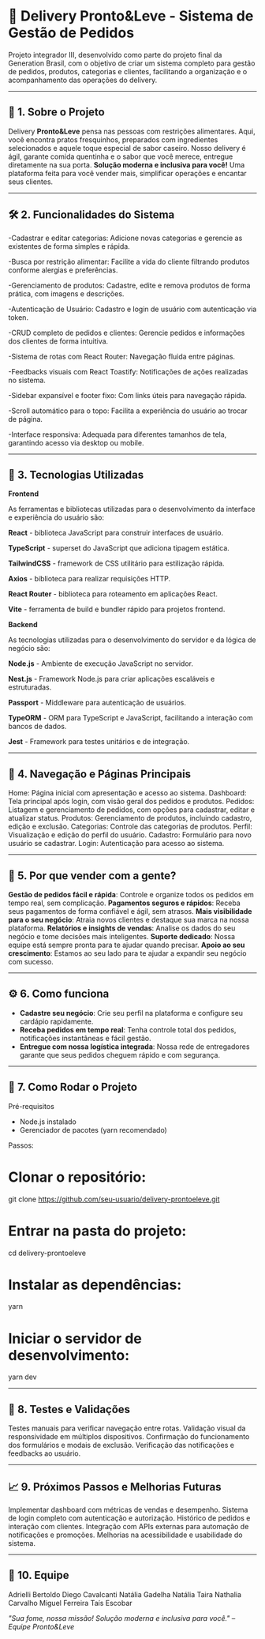# 📇 Delivery Pronto&Leve - Sistema de Gestão de Pedidos

Projeto integrador III, desenvolvido como parte do projeto final da Generation Brasil, com o objetivo de criar um sistema completo para gestão de pedidos, produtos, categorias e clientes, facilitando a organização e o acompanhamento das operações do delivery.

---

## 🧾 1. Sobre o Projeto

Delivery **Pronto&Leve** pensa nas pessoas com restrições alimentares. Aqui, você encontra pratos fresquinhos, preparados com ingredientes selecionados e aquele toque especial de sabor caseiro.
Nosso delivery é ágil, garante comida quentinha e o sabor que você merece, entregue diretamente na sua porta.
**Solução moderna e inclusiva para você!**
Uma plataforma feita para você vender mais, simplificar operações e encantar seus clientes.

---

## 🛠️ 2. Funcionalidades do Sistema

-Cadastrar e editar categorias:
Adicione novas categorias e gerencie as existentes de forma simples e rápida.

-Busca por restrição alimentar:
Facilite a vida do cliente filtrando produtos conforme alergias e preferências.

-Gerenciamento de produtos:
Cadastre, edite e remova produtos de forma prática, com imagens e descrições.

-Autenticação de Usuário:
Cadastro e login de usuário com autenticação via token.

-CRUD completo de pedidos e clientes:
Gerencie pedidos e informações dos clientes de forma intuitiva.

-Sistema de rotas com React Router:
Navegação fluida entre páginas.

-Feedbacks visuais com React Toastify:
Notificações de ações realizadas no sistema.

-Sidebar expansível e footer fixo:
Com links úteis para navegação rápida.

-Scroll automático para o topo:
Facilita a experiência do usuário ao trocar de página.

-Interface responsiva:
Adequada para diferentes tamanhos de tela, garantindo acesso via desktop ou mobile.

---

## 🧰 3. Tecnologias Utilizadas
**Frontend**

As ferramentas e bibliotecas utilizadas para o desenvolvimento da interface e experiência do usuário são:

**React** - biblioteca JavaScript para construir interfaces de usuário.

**TypeScript** - superset do JavaScript que adiciona tipagem estática.

**TailwindCSS** - framework de CSS utilitário para estilização rápida.

**Axios** - biblioteca para realizar requisições HTTP.

**React Router** - biblioteca para roteamento em aplicações React.

**Vite** - ferramenta de build e bundler rápido para projetos frontend.


**Backend**

As tecnologias utilizadas para o desenvolvimento do servidor e da lógica de negócio são:

**Node.js** - Ambiente de execução JavaScript no servidor.

**Nest.js** - Framework Node.js para criar aplicações escaláveis e estruturadas.

**Passport** - Middleware para autenticação de usuários.

**TypeORM** - ORM para TypeScript e JavaScript, facilitando a interação com bancos de dados.

**Jest** - Framework para testes unitários e de integração.

---

## 🧭 4. Navegação e Páginas Principais

Home: Página inicial com apresentação e acesso ao sistema.
Dashboard: Tela principal após login, com visão geral dos pedidos e produtos.
Pedidos: Listagem e gerenciamento de pedidos, com opções para cadastrar, editar e atualizar status.
Produtos: Gerenciamento de produtos, incluindo cadastro, edição e exclusão.
Categorias: Controle das categorias de produtos.
Perfil: Visualização e edição do perfil do usuário.
Cadastro: Formulário para novo usuário se cadastrar.
Login: Autenticação para acesso ao sistema.

---

## 📌 5. Por que vender com a gente?

**Gestão de pedidos fácil e rápida**:
Controle e organize todos os pedidos em tempo real, sem complicação.
**Pagamentos seguros e rápidos**:
Receba seus pagamentos de forma confiável e ágil, sem atrasos.
**Mais visibilidade para o seu negócio**:
Atraia novos clientes e destaque sua marca na nossa plataforma.
**Relatórios e insights de vendas**:
Analise os dados do seu negócio e tome decisões mais inteligentes.
**Suporte dedicado**:
Nossa equipe está sempre pronta para te ajudar quando precisar.
**Apoio ao seu crescimento**:
Estamos ao seu lado para te ajudar a expandir seu negócio com sucesso.

---

## ⚙️ 6. Como funciona

- **Cadastre seu negócio**:
Crie seu perfil na plataforma e configure seu cardápio rapidamente.
- **Receba pedidos em tempo real**:
Tenha controle total dos pedidos, notificações instantâneas e fácil gestão.
- **Entregue com nossa logística integrada**:
Nossa rede de entregadores garante que seus pedidos cheguem rápido e com segurança.

---

## 🚀 7. Como Rodar o Projeto
Pré-requisitos

- Node.js instalado
- Gerenciador de pacotes (yarn recomendado)

Passos:

# Clonar o repositório:
git clone https://github.com/seu-usuario/delivery-prontoeleve.git

# Entrar na pasta do projeto:
cd delivery-prontoeleve

# Instalar as dependências:
yarn

# Iniciar o servidor de desenvolvimento:
yarn dev

---

## 🧪 8. Testes e Validações

Testes manuais para verificar navegação entre rotas.
Validação visual da responsividade em múltiplos dispositivos.
Confirmação do funcionamento dos formulários e modais de exclusão.
Verificação das notificações e feedbacks ao usuário.

---

## 📈 9. Próximos Passos e Melhorias Futuras

Implementar dashboard com métricas de vendas e desempenho.
Sistema de login completo com autenticação e autorização.
Histórico de pedidos e interação com clientes.
Integração com APIs externas para automação de notificações e promoções.
Melhorias na acessibilidade e usabilidade do sistema.

---

## 👥 10. Equipe

Adrielli Bertoldo
Diego Cavalcanti
Natália Gadelha
Natália Taira
Nathalia Carvalho
Miguel Ferreira
Taís Escobar

*"Sua fome, nossa missão! Solução moderna e inclusiva para você." – Equipe Pronto&Leve*
